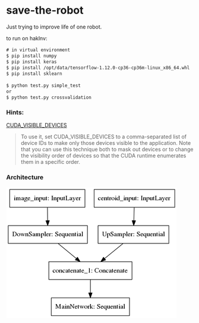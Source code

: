 # save-the-robot

Just trying to improve life of one robot.

to run on haklnv:

```
# in virtual environment
$ pip install numpy
$ pip install keras 
$ pip install /opt/data/tensorflow-1.12.0-cp36-cp36m-linux_x86_64.whl
$ pip install sklearn

$ python test.py simple_test 
or
$ python test.py crossvalidation
```




### Hints:

[CUDA_VISIBLE_DEVICES](https://devblogs.nvidia.com/cuda-pro-tip-control-gpu-visibility-cuda_visible_devices/)

> To use it, set CUDA_VISIBLE_DEVICES to a comma-separated list of
> device IDs to make only those devices visible to the application.
> Note that you can use this technique both to mask out devices or to
> change the visibility order of devices so that the CUDA runtime
> enumerates them in a specific order.


### Architecture 

![alt text](misc/network1.png "schema")

